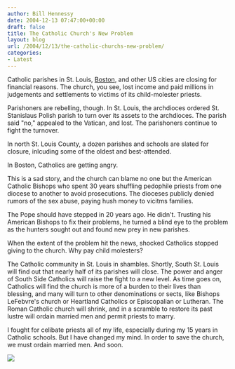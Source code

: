 ```yaml
---
author: Bill Hennessy
date: 2004-12-13 07:47:00+00:00
draft: false
title: The Catholic Church's New Problem
layout: blog
url: /2004/12/13/the-catholic-churchs-new-problem/
categories:
- Latest
---
```


Catholic parishes in St. Louis, [Boston](https://story.news.yahoo.com/news?tmpl=story&cid=519&ncid=718&e=10&u=/ap/20041213/ap_on_re_us/activist_parishioner), and other US cities are closing for financial reasons. The church, you see, lost income and paid millions in judgements and settlements to victims of its child-molester priests.




Parishoners are rebelling, though. In St. Louis, the archdioces ordered St. Stanislaus Polish parish to turn over its assets to the archdioces. The parish said "no," appealed to the Vatican, and lost. The parishoners continue to fight the turnover.




In north St. Louis County, a dozen parishes and schools are slated for closure, inlcuding some of the oldest and best-attended.




In Boston, Catholics are getting angry.




This is a sad story, and the church can blame no one but the American Catholic Bishops who spent 30 years shuffling pedophile priests from one diocese to another to avoid prosecutions. The dioceses publicly denied rumors of the sex abuse, paying hush money to vicitms families.




The Pope should have stepped in 20 years ago. He didn't. Trusting his American Bishops to fix their problems, he turned a blind eye to the problem as the hunters sought out and found new prey in new parishes.




When the extent of the problem hit the news, shocked Catholics stopped giving to the church. Why pay child molesters?




The Catholic community in St. Louis in shambles. Shortly, South St. Louis will find out that nearly half of its parishes will close. The power and anger of South Side Catholics will raise the fight to a new level. As time goes on, Catholics will find the church is more of a burden to their lives than blessing, and many will turn to other denominations or sects, like Bishops LeFebvre's church or Heartland Catholics or Episcopalian or Lutheran. The Roman Catholic church will shrink, and in a scramble to restore its past lustre will ordain married men and permit priests to marry.




I fought for celibate priests all of my life, especially during my 15 years in Catholic schools. But I have changed my mind. In order to save the church, we must ordain married men. And soon. 

![](https://blog.billhennessy.com/aggbug.aspx?PostID=864)

